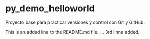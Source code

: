 # py_demo_helloworld
Proyecto base para practicar versiones y control con Git y GitHub.

This is an added line to the README.md file.....
3rd linne added.
